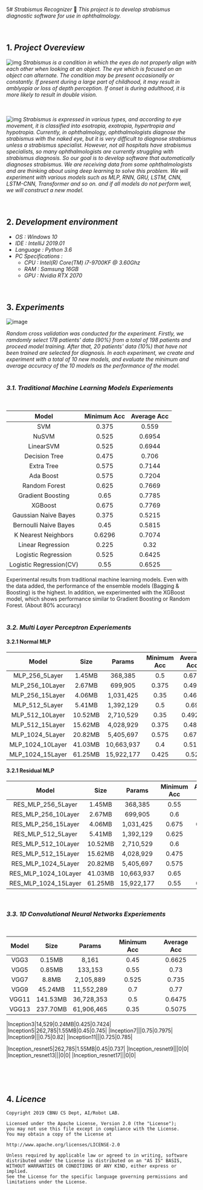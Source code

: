5# *Strabismus Recognizer* 👀
*This project is to develop strabismus diagnostic software for use in ophthalmology.*
<br><br><br>

## 1. *Project Overeview*
![img](https://www.aao.org/image.axd?id=f0a526af-52f3-4edb-a4a5-a5d9ba8386a7&t=636486437122700000)
*Strabismus is a condition in which the eyes do not properly align with each other when looking at an object. The eye which is focused on an object can alternate. The condition may be present occasionally or constantly. If present during a large part of childhood, it may result in amblyopia or loss of depth perception. If onset is during adulthood, it is more likely to result in double vision.*
<br><br><br>

![img](http://morancore.utah.edu/wp-content/uploads/2017/08/hu_assessment_003.jpg)
*Strabismus is expressed in various types, and according to eye movement, it is classified into esotropia, exotropia, hypertropia and hypotropia. Currently, in ophthalmology, ophthalmologists diagnose the strabismus with the naked eye, but it is very difficult to diagnose strabismus unless a strabismus specialist. However, not all hospitals have strabismus specialists, so many ophthalmologists are currently struggling with strabismus diagnosis. So our goal is to develop software that automatically diagnoses strabismus. We are receiving data from some ophthalmologists and are thinking about using deep learning to solve this problem. We will experiment with various models such as MLP, RNN, GRU, LSTM, CNN, LSTM-CNN, Transformer and so on. and if all models do not perform well, we will construct a new model.*
<br><br><br>

##  2. *Development environment*
* *OS : Windows 10*
* *IDE : IntelliJ 2019.01*
* *Language : Python 3.6*
* *PC Specifications :*
  * *CPU : Intel(R) Core(TM) i7-9700KF @ 3.60Ghz*
  * *RAM : Samsung 16GB*
  * *GPU : Nvidia RTX 2070*
<br><br><br>

##  3. *Experiments*

![image](https://user-images.githubusercontent.com/38183241/70560563-2d915900-1bcc-11ea-8dfd-b1f908dfdd67.png)

*Random cross validation was conducted for the experiment. 
Firstly, we ramdomly select 178 patients' data (90%) 
from a total of 198 patients and proceed model training. 
After that, 20 patients' data (10%) that have not been trained are selected for diagnosis. 
In each experiment, we create and experiment with a total of 10 new models, 
and evaluate the minimum and average accuracy of the 10 models as the 
performance of the model.* 
<br><br>


### *3.1. Traditional Machine Learning Models Experiements*
<br>

|Model|Minimum Acc|Average Acc|
|:---:|:---:|:---:|
|SVM|0.375|0.559|
|NuSVM|0.525|0.6954|
|LinearSVM|0.525|0.6944|
|Decision Tree|0.475|0.706|
|Extra Tree|0.575|0.7144|
|Ada Boost|0.575|0.7204|
|Random Forest|0.625|0.7669|
|Gradient Boosting|0.65|0.7785|
|XGBoost|0.675|0.7769|
|Gaussian Naive Bayes|0.375|0.5215|
|Bernoulli Naive Bayes|0.45|0.5815|
|K Nearest Neighbors|0.6296|0.7074|
|Linear Regression|0.225|0.32|
|Logistic Regression|0.525|0.6425|
|Logistic Regression(CV)|0.55|0.6525|



Experimental results from traditional machine learning models. 
Even with the data added, the performance of the ensemble models 
(Bagging & Boosting) is the highest. In addition, we experimented 
with the XGBoost model, which shows performance similar 
to Gradient Boosting or Random Forest. (About 80% accuracy)
<br><br>


### *3.2. Multi Layer Perceptron Experiements*

#### 3.2.1 Normal MLP
|Model|Size|Params|Minimum Acc|Average Acc|
|:---:|:---:|:---:|:---:|:---:|
|MLP_256_5Layer|1.45MB|368,385|0.5|0.675|
|MLP_256_10Layer|2.67MB|699,905|0.375|0.495|
|MLP_256_15Layer|4.06MB|1,031,425|0.35|0.469|
|MLP_512_5Layer|5.41MB|1,392,129|0.5|0.69|
|MLP_512_10Layer|10.52MB|2,710,529|0.35|0.4925|
|MLP_512_15Layer|15.62MB|4,028,929|0.375|0.485|
|MLP_1024_5Layer|20.82MB|5,405,697|0.575|0.675|
|MLP_1024_10Layer|41.03MB|10,663,937|0.4|0.514|
|MLP_1024_15Layer|61.25MB|15,922,177|0.425|0.52|

#### 3.2.1 Residual MLP
|Model|Size|Params|Minimum Acc|Average Acc|
|:---:|:---:|:---:|:---:|:---:|
|RES_MLP_256_5Layer|1.45MB|368,385|0.55|0.664|
|RES_MLP_256_10Layer|2.67MB|699,905|0.6|0.712|
|RES_MLP_256_15Layer|4.06MB|1,031,425|0.675|0.7274|
|RES_MLP_512_5Layer|5.41MB|1,392,129|0.625|0.715|
|RES_MLP_512_10Layer|10.52MB|2,710,529|0.6|0.72|
|RES_MLP_512_15Layer|15.62MB|4,028,929|0.475|0.68|
|RES_MLP_1024_5Layer|20.82MB|5,405,697|0.575|0.695|
|RES_MLP_1024_10Layer|41.03MB|10,663,937|0.65|0.725|
|RES_MLP_1024_15Layer|61.25MB|15,922,177|0.55|0.6624|


<br>

### *3.3. 1D Convolutional Neural Networks Experiements*
<br>

|Model|Size|Params|Minimum Acc|Average Acc|
|:---:|:---:|:---:|:---:|:---:|
|VGG3|0.15MB|8,161|0.45|0.6625|
|VGG5|0.85MB|133,153|0.55|0.73|
|VGG7|8.8MB|2,105,889|0.525|0.735|
|VGG9|45.24MB|11,552,289|0.7|0.77|
|VGG11|141.53MB|36,728,353|0.5|0.6475|
|VGG13|237.70MB|61,906,465|0.35|0.5075|

|Inception3|14,529|0.24MB|0.425|0.7424|
|Inception5|262,785|1.55MB|0.45|0.745|
|Inception7|||0.75|0.7975|
|Inception9|||0.75|0.82|
|Inception11|||0.725|0.785|

|Inception_resnet5|262,785|1.55MB|0.45|0.737|
|Inception_resnet9|||0|0|
|Inception_resnet13|||0|0|
|Inception_resnet17|||0|0|








<br><br><br>


## 4. *Licence*

    Copyright 2019 CBNU CS Dept, AI/Robot LAB.

    Licensed under the Apache License, Version 2.0 (the "License");
    you may not use this file except in compliance with the License.
    You may obtain a copy of the License at

    http://www.apache.org/licenses/LICENSE-2.0

    Unless required by applicable law or agreed to in writing, software
    distributed under the License is distributed on an "AS IS" BASIS,
    WITHOUT WARRANTIES OR CONDITIONS OF ANY KIND, either express or implied.
    See the License for the specific language governing permissions and
    limitations under the License.
